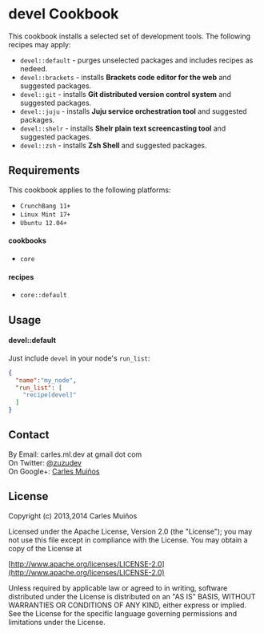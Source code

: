 # devel Cookbook

This cookbook installs a selected set of development tools.
The following recipes may apply:

- `devel::default`  - purges unselected packages and includes recipes as nedeed.
- `devel::brackets` - installs __Brackets code editor for the web__ and suggested packages.
- `devel::git`      - installs __Git distributed version control system__ and suggested packages.
- `devel::juju`     - installs __Juju service orchestration tool__ and suggested packages.
- `devel::shelr`    - installs __Shelr plain text screencasting tool__ and suggested packages.
- `devel::zsh`      - installs __Zsh Shell__ and suggested packages.


## Requirements

This cookbook applies to the following platforms:  
- `CrunchBang 11+`
- `Linux Mint 17+`
- `Ubuntu 12.04+`

#### cookbooks
- `core`

#### recipes
- `core::default`


## Usage

#### devel::default
Just include `devel` in your node's `run_list`:

```json
{
  "name":"my_node",
  "run_list": [
    "recipe[devel]"
  ]
}
```


## Contact

By Email:   carles.ml.dev at gmail dot com  
On Twitter: [@zuzudev](https://twitter.com/zuzudev)  
On Google+: [Carles Muiños](https://plus.google.com/109480759201585988691)


## License

Copyright (c) 2013,2014 Carles Muiños

Licensed under the Apache License, Version 2.0 (the "License");
you may not use this file except in compliance with the License.
You may obtain a copy of the License at

[http://www.apache.org/licenses/LICENSE-2.0](http://www.apache.org/licenses/LICENSE-2.0)

Unless required by applicable law or agreed to in writing, software
distributed under the License is distributed on an "AS IS" BASIS,
WITHOUT WARRANTIES OR CONDITIONS OF ANY KIND, either express or implied.
See the License for the specific language governing permissions and
limitations under the License.

